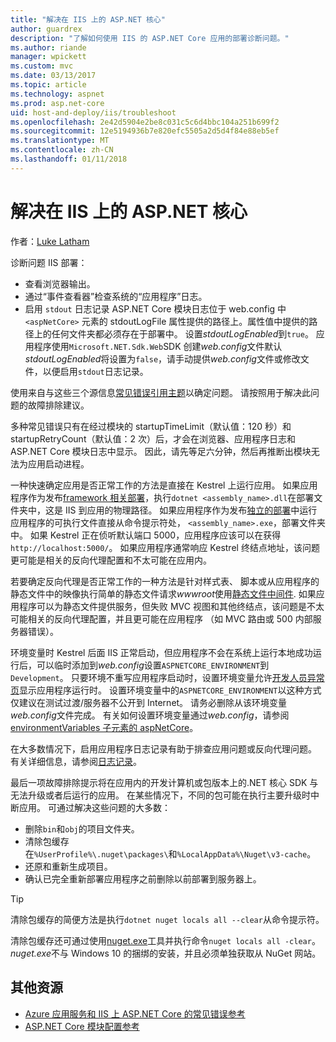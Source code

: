 ```yaml
---
title: "解决在 IIS 上的 ASP.NET 核心"
author: guardrex
description: "了解如何使用 IIS 的 ASP.NET Core 应用的部署诊断问题。"
ms.author: riande
manager: wpickett
ms.custom: mvc
ms.date: 03/13/2017
ms.topic: article
ms.technology: aspnet
ms.prod: asp.net-core
uid: host-and-deploy/iis/troubleshoot
ms.openlocfilehash: 2e42d5904e2be8c031c5c6d4bbc104a251b699f2
ms.sourcegitcommit: 12e5194936b7e820efc5505a2d5d4f84e88eb5ef
ms.translationtype: MT
ms.contentlocale: zh-CN
ms.lasthandoff: 01/11/2018
---
```

# <a name="troubleshoot-aspnet-core-on-iis"></a>解决在 IIS 上的 ASP.NET 核心

作者：[Luke Latham](https://github.com/guardrex)

诊断问题 IIS 部署：

* 查看浏览器输出。
* 通过“事件查看器”检查系统的“应用程序”日志。
* 启用 `stdout` 日志记录 ASP.NET Core 模块日志位于 web.config 中 `<aspNetCore>` 元素的 stdoutLogFile 属性提供的路径上。属性值中提供的路径上的任何文件夹都必须存在于部署中。 设置*stdoutLogEnabled*到`true`。 应用程序使用`Microsoft.NET.Sdk.Web`SDK 创建*web.config*文件默认*stdoutLogEnabled*将设置为`false`，请手动提供*web.config*文件或修改文件，以便启用`stdout`日志记录。

使用来自与这些三个源信息[常见错误引用主题](xref:host-and-deploy/azure-iis-errors-reference)以确定问题。 请按照用于解决此问题的故障排除建议。

多种常见错误只有在经过模块的 startupTimeLimit（默认值：120 秒）和 startupRetryCount（默认值：2 次）后，才会在浏览器、应用程序日志和 ASP.NET Core 模块日志中显示。 因此，请先等足六分钟，然后再推断出模块无法为应用启动进程。

一种快速确定应用是否正常工作的方法是直接在 Kestrel 上运行应用。 如果应用程序作为发布[framework 相关部署](/dotnet/core/deploying/#framework-dependent-deployments-fdd)，执行`dotnet <assembly_name>.dll`在部署文件夹中，这是 IIS 到应用的物理路径。 如果应用程序作为发布[独立的部署](/dotnet/core/deploying/#self-contained-deployments-scd)中运行应用程序的可执行文件直接从命令提示符处， `<assembly_name>.exe`，部署文件夹中。 如果 Kestrel 正在侦听默认端口 5000，应用程序应该可以在获得`http://localhost:5000/`。 如果应用程序通常响应 Kestrel 终结点地址，该问题更可能是相关的反向代理配置和不太可能在应用内。

若要确定反向代理是否正常工作的一种方法是针对样式表、 脚本或从应用程序的静态文件中的映像执行简单的静态文件请求*wwwroot*使用[静态文件中间件](xref:fundamentals/static-files). 如果应用程序可以为静态文件提供服务，但失败 MVC 视图和其他终结点，该问题是不太可能相关的反向代理配置，并且更可能在应用程序 （如 MVC 路由或 500 内部服务器错误）。

环境变量时 Kestrel 后面 IIS 正常启动，但应用程序不会在系统上运行本地成功运行后，可以临时添加到*web.config*设置`ASPNETCORE_ENVIRONMENT`到`Development`。 只要环境不重写应用程序启动时，设置环境变量允许[开发人员异常页](xref:fundamentals/error-handling)显示应用程序运行时。 设置环境变量中的`ASPNETCORE_ENVIRONMENT`以这种方式仅建议在测试过渡/服务器不公开到 Internet。 请务必删除从该环境变量*web.config*文件完成。 有关如何设置环境变量通过*web.config*，请参阅[environmentVariables 子元素的 aspNetCore](xref:host-and-deploy/aspnet-core-module#setting-environment-variables)。

在大多数情况下，启用应用程序日志记录有助于排查应用问题或反向代理问题。 有关详细信息，请参阅[日志记录](xref:fundamentals/logging/index)。

最后一项故障排除提示将在应用内的开发计算机或包版本上的.NET 核心 SDK 与无法升级或者后运行的应用。 在某些情况下，不同的包可能在执行主要升级时中断应用。 可通过解决这些问题的大多数：

* 删除`bin`和`obj`的项目文件夹。
* 清除包缓存在`%UserProfile%\.nuget\packages\`和`%LocalAppData%\Nuget\v3-cache`。
* 还原和重新生成项目。
* 确认已完全重新部署应用程序之前删除以前部署到服务器上。

> [!TIP]
> 清除包缓存的简便方法是执行`dotnet nuget locals all --clear`从命令提示符。
> 
> 清除包缓存还可通过使用[nuget.exe](https://www.nuget.org/downloads)工具并执行命令`nuget locals all -clear`。 *nuget.exe*不与 Windows 10 的捆绑的安装，并且必须单独获取从 NuGet 网站。
<!--
> [!TIP]
> A convenient way to clear package caches is to:
>
> * Obtain the *NuGet.exe* tool from [NuGet.org](https://www.nuget.org/).
> * Add the path to *NuGet.exe* to the system PATH.
> * Execute `nuget locals all -clear` from a command prompt.
>
> Alternatively, execute `dotnet nuget locals all --clear` from a command prompt without obtaining *NuGet.exe*. -->

## <a name="additional-resources"></a>其他资源

* [Azure 应用服务和 IIS 上 ASP.NET Core 的常见错误参考](xref:host-and-deploy/azure-iis-errors-reference)
* [ASP.NET Core 模块配置参考](xref:host-and-deploy/aspnet-core-module)
